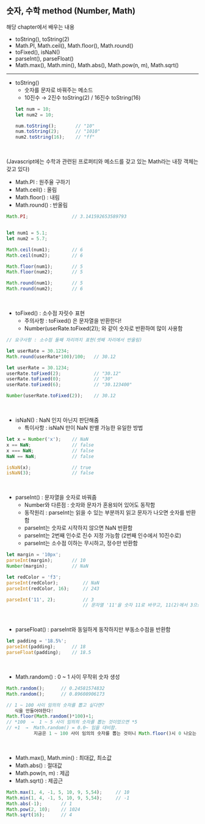 ## 숫자, 수학 method (Number, Math)
해당 chapter에서 배우는 내용   
- toString(), toString(2)   
- Math.PI, Math.ceil(), Math.floor(), Math.round()   
- toFixed(), isNaN()   
- parseInt(), parseFloat()   
- Math.max(), Math.min(), Math.abs(), Math.pow(n, m), Math.sqrt()   

* * *

- toString()   
  * 숫자를 문자로 바꿔주는 메소드   
  * 10진수 → 2진수 toString(2) / 16진수 toString(16)   
  ``` Javascript
  let num = 10;
  let num2 = 10;

  num.toString();       // "10"
  num.toString(2);      // "1010"
  num2.toString(16);    // "ff"
  ```
  <br>

(Javascript에는 수학과 관련된 프로퍼티와 메소드를 갖고 있는 Math라는 내장 객체는 갖고 있다)
- Math.PI : 원주율 구하기
- Math.ceil() : 올림   
- Math.floor() : 내림   
- Math.round() : 반올림    
``` Javascript
Math.PI;                // 3.141592653589793


let num1 = 5.1;
let num2 = 5.7;

Math.ceil(num1);        // 6
Math.ceil(num2);        // 6

Math.floor(num1);       // 5
Math.floor(num2);       // 5

Math.round(num1);       // 5
Math.round(num2);       // 6
```
<br>

- toFixed() : 소수점 자릿수 표현   
  * 주의사항 : toFixed() 은 문자열을 반환한다!   
  * Number(userRate.toFixed(2)); 와 같이 숫자로 반환하여 많이 사용함   

``` Javascript
// 요구사항 : 소수점 둘째 자리까지 표현(셋째 자리에서 반올림)

let userRate = 30.1234;
Math.round(userRate*100)/100;   // 30.12

let userRate = 30.1234;
userRate.toFixed(2);            // "30.12"
userRate.toFixed(0);            // "30"
userRate.toFixed(6);            // "30.123400"

Number(userRate.toFixed(2));    // 30.12
```
<br>

- isNaN() : NaN 인지 아닌지 판단해줌   
  * 특이사항 : isNaN 만이 NaN 판별 가능한 유일한 방법   
``` Javascript
let x = Number('x');    // NaN
x == NaN;               // false
x === NaN;              // false
NaN == NaN;             // false

isNaN(x);               // true
isNaN(3);               // false
```
<br>

- parseInt() : 문자열을 숫자로 바꿔줌   
  * Number와 다른점 : 숫자와 문자가 혼용되어 있어도 동작함   
  * 동작원리 : parseInt는 읽을 수 있는 부분까지 읽고 문자가 나오면 숫자를 반환함   
  * parseInt는 숫자로 시작하지 않으면 NaN 반환함   
  * parseInt는 2번째 인수로 진수 지정 가능함 (2번째 인수에서 10진수로)   
  * parseInt는 소수점 이하는 무시하고, 정수만 반환함
``` Javascript
let margin = '10px';
parseInt(margin);       // 10
Number(margin);         // NaN

let redColor = 'f3';
parseInt(redColor);         // NaN
parseInt(redColor, 16);     // 243

parseInt('11', 2);          // 3
                            // 문자열 '11'을 숫자 11로 바꾸고, 11(2)에서 3으로 반환
```
<br>

- parseFloat() : parseInt와 동일하게 동작하지만 부동소수점을 반환함   
``` Javascript
let padding = '18.5%';
parseInt(padding);      // 18
parseFloat(padding);    // 18.5
```
<br>

- Math.random() : 0 ~ 1 사이 무작위 숫자 생성
``` Javascript
Math.random();      // 0.24581574832
Math.random();      // 0.89608906173

// 1 ~ 100 사이 임의의 숫자를 뽑고 싶다면?
   식을 만들어야한다!
Math.floor(Math.random()*100)+1;
// *100  →  1 ~ 5 사이 임의의 숫자를 뽑는 것이었으면 *5
// +1  →  Math.random() = 0.0~ 임을 대비함.
          지금은 1 ~ 100 사이 임의의 숫자를 뽑는 것이니 Math.floor()시 0 나오는 것 방지함
```
<br>

- Math.max(), Math.min() : 최대값, 최소값   
- Math.abs() : 절대값   
- Math.pow(n, m) : 제곱   
- Math.sqrt() : 제곱근   
``` Javascript
Math.max(1, 4, -1, 5, 10, 9, 5,54);     // 10 
Math.min(1, 4, -1, 5, 10, 9, 5,54);     // -1
Math.abs(-1);       // 1
Math.pow(2, 10);    // 1024
Math.sqrt(16);      // 4
```
<br>
